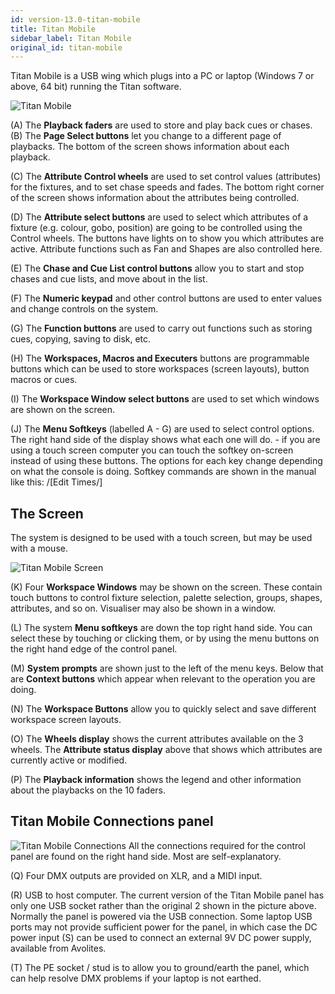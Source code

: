 ```yaml
---
id: version-13.0-titan-mobile
title: Titan Mobile
sidebar_label: Titan Mobile
original_id: titan-mobile
---
```


Titan Mobile is a USB wing which plugs into a PC or laptop (Windows 7 or
above, 64 bit) running the Titan software.

![Titan Mobile](/docs/images/Titan-Mobile.png)

\(A\) The **Playback faders** are used to store and play back cues or chases.
\(B\) The **Page Select buttons** let you change to a different page of
playbacks. The bottom of the screen shows information about each
playback.

\(C\) The **Attribute Control wheels** are used to set control values
(attributes) for the fixtures, and to set chase speeds and fades. The
bottom right corner of the screen shows information about the attributes
being controlled.

\(D\) The **Attribute select buttons** are used to select which attributes of
a fixture (e.g. colour, gobo, position) are going to be controlled using
the Control wheels. The buttons have lights on to show you which
attributes are active. Attribute functions such as Fan and Shapes are
also controlled here.

\(E\) The **Chase and Cue List control buttons** allow you to start and stop
chases and cue lists, and move about in the list.

\(F\) The **Numeric keypad** and other control buttons are used to enter
values and change controls on the system.

\(G\) The **Function buttons** are used to carry out functions such as storing
cues, copying, saving to disk, etc.

\(H\) The **Workspaces, Macros and Executers** buttons are programmable
buttons which can be used to store workspaces (screen layouts), button
macros or cues.

\(I\) The **Workspace Window select buttons** are used to set which windows
are shown on the screen.

\(J\) The **Menu Softkeys** (labelled A - G) are used to select control options. 
The right hand side of the display shows what each one will do. - if you are using
a touch screen computer you can touch the softkey on-screen instead of using these
buttons. The options for each 
key change depending on what the console is doing. Softkey commands are shown 
in the manual like this: /[Edit Times/]

## The Screen

The system is designed to be used with a touch screen, but may be used
with a mouse.

![Titan Mobile Screen](/docs/images/Titan-Mobile-Screen.png)

\(K\) Four **Workspace Windows** may be shown on the screen. These contain
touch buttons to control fixture selection, palette selection, groups,
shapes, attributes, and so on. Visualiser may also be shown in a window.

\(L\) The system **Menu softkeys** are down the top right hand side. You can
select these by touching or clicking them, or by using the menu buttons
on the right hand edge of the control panel.

\(M\) **System prompts** are shown just to the left of the menu keys. Below
that are **Context buttons** which appear when relevant to the operation
you are doing.

\(N\) The **Workspace Buttons** allow you to quickly select and save different
workspace screen layouts.

\(O\) The **Wheels display** shows the current attributes available on the 3
wheels. The **Attribute status display** above that shows which
attributes are currently active or modified.

\(P\) The **Playback information** shows the legend and other information
about the playbacks on the 10 faders.

## Titan Mobile Connections panel

![Titan Mobile Connections](/docs/images/Titan-Mobile-Connections.png)
All the connections required for the
control panel are found on the right hand side. Most are
self-explanatory. 

\(Q\) Four DMX outputs are provided on XLR, and a MIDI input.

\(R\) USB to host computer. The current version of the Titan Mobile panel has only
one USB socket rather than the original 2 shown in the picture above.
Normally the panel is powered via the USB connection. Some laptop
    USB ports may not provide sufficient power for the panel, in which
    case the DC power input \(S\) can be used to connect an external 9V DC
    power supply, available from Avolites.

\(T\) The PE socket / stud is to allow you to ground/earth the panel, which can
    help resolve DMX problems if your laptop is not earthed.
